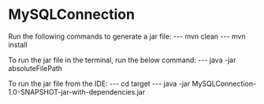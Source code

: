 # MySQLConnection
Run the following commands to generate a jar file:
--- mvn clean
--- mvn install
        
To run the jar file in the terminal, run the below command:
--- java -jar absoluteFilePath

To run the jar file from the IDE:
--- cd target
--- java -jar MySQLConnection-1.0-SNAPSHOT-jar-with-dependencies.jar
